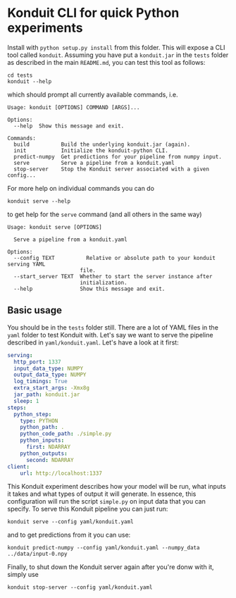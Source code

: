 # Konduit CLI for quick Python experiments

Install with `python setup.py install` from this folder. This will expose a CLI tool called
`konduit`. Assuming you have put a `konduit.jar` in the `tests` folder as described
in the main `README.md`, you can test this tool as follows:

```shell script
cd tests
konduit --help
```

which should prompt all currently available commands, i.e.

```text
Usage: konduit [OPTIONS] COMMAND [ARGS]...

Options:
  --help  Show this message and exit.

Commands:
  build          Build the underlying konduit.jar (again).
  init           Initialize the konduit-python CLI.
  predict-numpy  Get predictions for your pipeline from numpy input.
  serve          Serve a pipeline from a konduit.yaml
  stop-server    Stop the Konduit server associated with a given config...
```

For more help on individual commands you can do
```shell script
konduit serve --help
```

to get help for the `serve` command (and all others in the same way)

```text
Usage: konduit serve [OPTIONS]

  Serve a pipeline from a konduit.yaml

Options:
  --config TEXT          Relative or absolute path to your konduit serving YAML
                       file.
  --start_server TEXT  Whether to start the server instance after 
                       initialization.
  --help               Show this message and exit.
```

## Basic usage

You should be in the `tests` folder still. There are a lot of YAML files in the `yaml` folder
to test Konduit with. Let's say we want to serve the pipeline described in `yaml/konduit.yaml`.
Let's have a look at it first:

```yaml
serving:
  http_port: 1337
  input_data_type: NUMPY
  output_data_type: NUMPY
  log_timings: True
  extra_start_args: -Xmx8g
  jar_path: konduit.jar
  sleep: 1
steps:
  python_step:
    type: PYTHON
    python_path: .
    python_code_path: ./simple.py
    python_inputs:
      first: NDARRAY
    python_outputs:
      second: NDARRAY
client:
    url: http://localhost:1337
```

This Konduit experiment describes how your model will be run, what inputs it takes and
what types of output it will generate. In essence, this configuration will run the script
`simple.py` on input data that you can specify. To serve this Konduit pipeline you can
just run:

```shell script
konduit serve --config yaml/konduit.yaml
```

and to get predictions from it you can use:

```shell script
konduit predict-numpy --config yaml/konduit.yaml --numpy_data ../data/input-0.npy 

```

Finally, to shut down the Konduit server again after you're donw with it, simply use

```shell script
konduit stop-server --config yaml/konduit.yaml
``` 